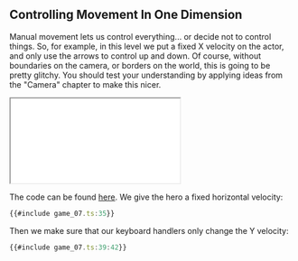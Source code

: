 ## Controlling Movement In One Dimension

Manual movement lets us control everything... or decide not to control things.
So, for example, in this level we put a fixed X velocity on the actor, and only
use the arrows to control up and down.  Of course, without boundaries on the
camera, or borders on the world, this is going to be pretty glitchy.  You should
test your understanding by applying ideas from the "Camera" chapter to make
this nicer.

<iframe src="game_07.iframe.html"></iframe>

The code can be found [here](game_07.ts).  We give the hero a fixed horizontal velocity:

```typescript
{{#include game_07.ts:35}}
```

Then we make sure that our keyboard handlers only change the Y velocity:

```typescript
{{#include game_07.ts:39:42}}
```
